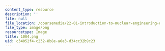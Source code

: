 ```yaml
---
content_type: resource
description: ''
file: null
file_location: /coursemedia/22-01-introduction-to-nuclear-engineering-and-ionizing-radiation-fall-2016/c34052f4c2328b8ea6a3d34cc32b9c23_1004.png
file_type: image/png
resourcetype: Image
title: 1004.png
uid: c34052f4-c232-8b8e-a6a3-d34cc32b9c23
---
```

